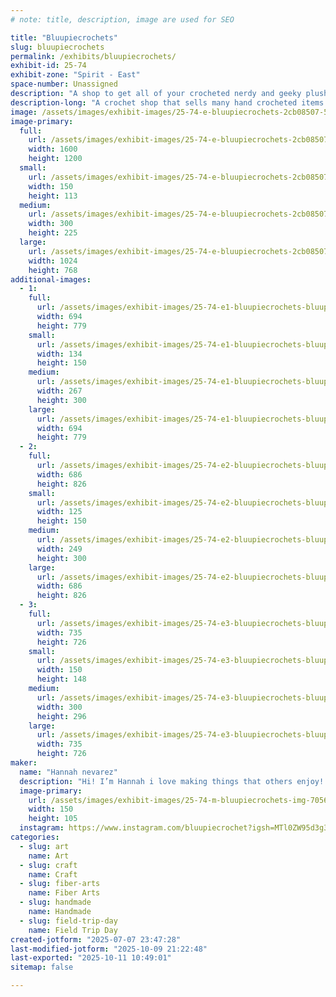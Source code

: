 ```yaml
---
# note: title, description, image are used for SEO

title: "Bluupiecrochets"
slug: bluupiecrochets
permalink: /exhibits/bluupiecrochets/
exhibit-id: 25-74
exhibit-zone: "Spirit - East"
space-number: Unassigned
description: "A shop to get all of your crocheted nerdy and geeky plushies!"
description-long: "A crochet shop that sells many hand crocheted items that range from pokemon to Mario to stardew valley"
image: /assets/images/exhibit-images/25-74-e-bluupiecrochets-2cb08507-5215-45f2-862e-5cd4d7196c4e-2118-300x225.jpeg
image-primary: 
  full:
    url: /assets/images/exhibit-images/25-74-e-bluupiecrochets-2cb08507-5215-45f2-862e-5cd4d7196c4e-2118-full.jpeg
    width: 1600
    height: 1200
  small:
    url: /assets/images/exhibit-images/25-74-e-bluupiecrochets-2cb08507-5215-45f2-862e-5cd4d7196c4e-2118-150x113.jpeg
    width: 150
    height: 113
  medium:
    url: /assets/images/exhibit-images/25-74-e-bluupiecrochets-2cb08507-5215-45f2-862e-5cd4d7196c4e-2118-300x225.jpeg
    width: 300
    height: 225
  large:
    url: /assets/images/exhibit-images/25-74-e-bluupiecrochets-2cb08507-5215-45f2-862e-5cd4d7196c4e-2118-1024x768.jpeg
    width: 1024
    height: 768
additional-images: 
  - 1:
    full:
      url: /assets/images/exhibit-images/25-74-e1-bluupiecrochets-bluupie-dino-full.png
      width: 694
      height: 779
    small:
      url: /assets/images/exhibit-images/25-74-e1-bluupiecrochets-bluupie-dino-134x150.png
      width: 134
      height: 150
    medium:
      url: /assets/images/exhibit-images/25-74-e1-bluupiecrochets-bluupie-dino-267x300.png
      width: 267
      height: 300
    large:
      url: /assets/images/exhibit-images/25-74-e1-bluupiecrochets-bluupie-dino-694x779.png
      width: 694
      height: 779
  - 2:
    full:
      url: /assets/images/exhibit-images/25-74-e2-bluupiecrochets-bluupie-snow-full.png
      width: 686
      height: 826
    small:
      url: /assets/images/exhibit-images/25-74-e2-bluupiecrochets-bluupie-snow-125x150.png
      width: 125
      height: 150
    medium:
      url: /assets/images/exhibit-images/25-74-e2-bluupiecrochets-bluupie-snow-249x300.png
      width: 249
      height: 300
    large:
      url: /assets/images/exhibit-images/25-74-e2-bluupiecrochets-bluupie-snow-686x826.png
      width: 686
      height: 826
  - 3:
    full:
      url: /assets/images/exhibit-images/25-74-e3-bluupiecrochets-bluupie-kirby-full.png
      width: 735
      height: 726
    small:
      url: /assets/images/exhibit-images/25-74-e3-bluupiecrochets-bluupie-kirby-150x148.png
      width: 150
      height: 148
    medium:
      url: /assets/images/exhibit-images/25-74-e3-bluupiecrochets-bluupie-kirby-300x296.png
      width: 300
      height: 296
    large:
      url: /assets/images/exhibit-images/25-74-e3-bluupiecrochets-bluupie-kirby-735x726.png
      width: 735
      height: 726
maker: 
  name: "Hannah nevarez"
  description: "Hi! I’m Hannah i love making things that others enjoy! I like seeing how seeing their favorite character made plush makes them light up! I love expressing myself through yarn and spreading joy through this art medium!"
  image-primary:
    url: /assets/images/exhibit-images/25-74-m-bluupiecrochets-img-7056-150x105.jpeg
    width: 150
    height: 105
  instagram: https://www.instagram.com/bluupiecrochet?igsh=MTl0ZW95d3g3dGttOQ%3D%3D&utm_source=qr
categories: 
  - slug: art
    name: Art
  - slug: craft
    name: Craft
  - slug: fiber-arts
    name: Fiber Arts
  - slug: handmade
    name: Handmade
  - slug: field-trip-day
    name: Field Trip Day
created-jotform: "2025-07-07 23:47:28"
last-modified-jotform: "2025-10-09 21:22:48"
last-exported: "2025-10-11 10:49:01"
sitemap: false

---
```

